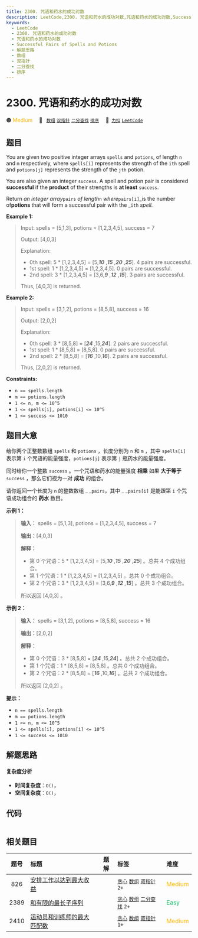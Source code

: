 ```yaml
---
title: 2300. 咒语和药水的成功对数
description: LeetCode,2300. 咒语和药水的成功对数,咒语和药水的成功对数,Successful Pairs of Spells and Potions,解题思路,数组,双指针,二分查找,排序
keywords:
  - LeetCode
  - 2300. 咒语和药水的成功对数
  - 咒语和药水的成功对数
  - Successful Pairs of Spells and Potions
  - 解题思路
  - 数组
  - 双指针
  - 二分查找
  - 排序
---
```


# 2300. 咒语和药水的成功对数

🟠 <font color=#ffb800>Medium</font>&emsp; 🔖&ensp; [`数组`](/tag/array.md) [`双指针`](/tag/two-pointers.md) [`二分查找`](/tag/binary-search.md) [`排序`](/tag/sorting.md)&emsp; 🔗&ensp;[`力扣`](https://leetcode.cn/problems/successful-pairs-of-spells-and-potions) [`LeetCode`](https://leetcode.com/problems/successful-pairs-of-spells-and-potions)

## 题目

You are given two positive integer arrays `spells` and `potions`, of length
`n` and `m` respectively, where `spells[i]` represents the strength of the
`ith` spell and `potions[j]` represents the strength of the `jth` potion.

You are also given an integer `success`. A spell and potion pair is considered
**successful** if the **product** of their strengths is **at least**
`success`.

Return _an integer array_`pairs` _of length_`n` _where_`pairs[i]`_is the
number of**potions** that will form a successful pair with the _`ith` _spell._



**Example 1:**

> Input: spells = [5,1,3], potions = [1,2,3,4,5], success = 7
> 
> Output: [4,0,3]
> 
> Explanation:
> - 0th spell: 5 * [1,2,3,4,5] = [5,_**10**_ ,_**15**_ ,_**20**_ ,_**25**_]. 4 pairs are successful.
> - 1st spell: 1 * [1,2,3,4,5] = [1,2,3,4,5]. 0 pairs are successful.
> - 2nd spell: 3 * [1,2,3,4,5] = [3,6,_**9**_ ,_**12**_ ,_**15**_]. 3 pairs are successful.
> 
> Thus, [4,0,3] is returned.

**Example 2:**

> Input: spells = [3,1,2], potions = [8,5,8], success = 16
> 
> Output: [2,0,2]
> 
> Explanation:
> - 0th spell: 3 * [8,5,8] = [_**24**_ ,15,_**24**_]. 2 pairs are successful.
> - 1st spell: 1 * [8,5,8] = [8,5,8]. 0 pairs are successful. 
> - 2nd spell: 2 * [8,5,8] = [**_16_** ,10,_**16**_]. 2 pairs are successful. 
> 
> Thus, [2,0,2] is returned.

**Constraints:**

  * `n == spells.length`
  * `m == potions.length`
  * `1 <= n, m <= 10^5`
  * `1 <= spells[i], potions[i] <= 10^5`
  * `1 <= success <= 1010`


## 题目大意

给你两个正整数数组 `spells` 和 `potions` ，长度分别为 `n` 和 `m` ，其中 `spells[i]` 表示第 `i`
个咒语的能量强度，`potions[j]` 表示第 `j` 瓶药水的能量强度。

同时给你一个整数 `success` 。一个咒语和药水的能量强度 **相乘** 如果 **大于等于**  `success` ，那么它们视为一对
**成功**  的组合。

请你返回一个长度为 `n` 的整数数组 _ _`pairs`，其中 _ _`pairs[i]` 是能跟第 `i` 个咒语成功组合的 **药水**  数目。



**示例 1：**

> 
> 
> 
> 
> 
> **输入：** spells = [5,1,3], potions = [1,2,3,4,5], success = 7
> 
> **输出：**[4,0,3]
> 
> **解释：**
> - 第 0 个咒语：5 * [1,2,3,4,5] = [5,_**10**_ ,_**15**_ ,_**20**_ ,_**25**_] 。总共 4 个成功组合。
> - 第 1 个咒语：1 * [1,2,3,4,5] = [1,2,3,4,5] 。总共 0 个成功组合。
> - 第 2 个咒语：3 * [1,2,3,4,5] = [3,6,_**9**_ ,_**12**_ ,_**15**_] 。总共 3 个成功组合。
> 
> 所以返回 [4,0,3] 。
> 
> 

**示例 2：**

> 
> 
> 
> 
> 
> **输入：** spells = [3,1,2], potions = [8,5,8], success = 16
> 
> **输出：**[2,0,2]
> 
> **解释：**
> - 第 0 个咒语：3 * [8,5,8] = [_**24**_ ,15,_**24**_] 。总共 2 个成功组合。
> - 第 1 个咒语：1 * [8,5,8] = [8,5,8] 。总共 0 个成功组合。
> - 第 2 个咒语：2 * [8,5,8] = [_**16**_ ,10,_**16**_] 。总共 2 个成功组合。
> 
> 所以返回 [2,0,2] 。
> 
> 



**提示：**

  * `n == spells.length`
  * `m == potions.length`
  * `1 <= n, m <= 10^5`
  * `1 <= spells[i], potions[i] <= 10^5`
  * `1 <= success <= 1010`


## 解题思路

#### 复杂度分析

- **时间复杂度**：`O()`，
- **空间复杂度**：`O()`，

## 代码

```javascript

```

## 相关题目

<!-- prettier-ignore -->
| 题号 | 标题 | 题解 | 标签 | 难度 |
| :------: | :------ | :------: | :------ | :------ |
| 826 | [安排工作以达到最大收益](https://leetcode.com/problems/most-profit-assigning-work) |  |  [`贪心`](/tag/greedy.md) [`数组`](/tag/array.md) [`双指针`](/tag/two-pointers.md) `2+` | <font color=#ffb800>Medium</font> |
| 2389 | [和有限的最长子序列](https://leetcode.com/problems/longest-subsequence-with-limited-sum) |  |  [`贪心`](/tag/greedy.md) [`数组`](/tag/array.md) [`二分查找`](/tag/binary-search.md) `2+` | <font color=#15bd66>Easy</font> |
| 2410 | [运动员和训练师的最大匹配数](https://leetcode.com/problems/maximum-matching-of-players-with-trainers) |  |  [`贪心`](/tag/greedy.md) [`数组`](/tag/array.md) [`双指针`](/tag/two-pointers.md) `1+` | <font color=#ffb800>Medium</font> |